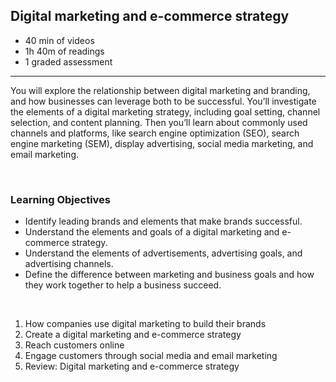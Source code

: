 ## Digital marketing and e-commerce strategy

- 40 min of videos
- 1h 40m of readings
- 1 graded assessment

<hr>

You will explore the relationship between digital marketing and branding, and how businesses can leverage both to be successful. You’ll investigate the elements of a digital marketing strategy, including goal setting, channel selection, and content planning. Then you’ll learn about commonly used channels and platforms, like search engine optimization (SEO), search engine marketing (SEM), display advertising, social media marketing, and email marketing.

<br>

### Learning Objectives

- Identify leading brands and elements that make brands successful.
- Understand the elements and goals of a digital marketing and e-commerce strategy.
- Understand the elements of advertisements, advertising goals, and advertising channels.
- Define the difference between marketing and business goals and how they work together to help a business succeed.

<br>

1. How companies use digital marketing to build their brands
2. Create a digital marketing and e-commerce strategy
3. Reach customers online
4. Engage customers through social media and email marketing
5. Review: Digital marketing and e-commerce strategy
